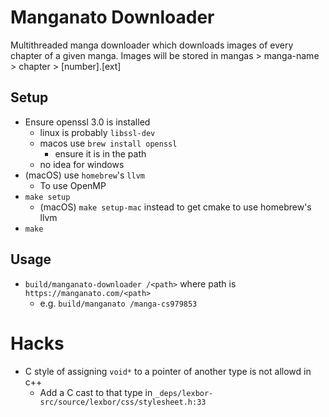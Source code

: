 # Manganato Downloader
Multithreaded manga downloader which downloads images of every chapter of a given manga. Images will be stored in mangas > manga-name > chapter > [number].[ext]

## Setup
- Ensure openssl 3.0 is installed
    - linux is probably `libssl-dev`
    - macos use `brew install openssl`
        - ensure it is in the path
    - no idea for windows
- (macOS) use `homebrew`'s  `llvm`
    - To use OpenMP
- `make setup`
     - (macOS) `make setup-mac` instead to get cmake to use homebrew's llvm
- `make`

## Usage
- `build/manganato-downloader /<path>` where path is `https://manganato.com/<path>`
    - e.g. `build/manganato /manga-cs979853`

# Hacks
- C style of assigning `void*` to a pointer of another type is not allowd in c++
    - Add a C cast to that type in `_deps/lexbor-src/source/lexbor/css/stylesheet.h:33`
